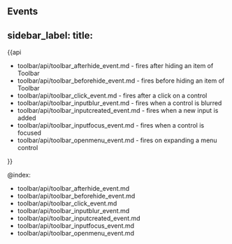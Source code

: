 Events
---
sidebar_label: 
title: 
---          

{{api

- toolbar/api/toolbar_afterhide_event.md - fires after hiding an item of Toolbar
- toolbar/api/toolbar_beforehide_event.md - fires before hiding an item of Toolbar
- toolbar/api/toolbar_click_event.md - fires after a click on a control
- toolbar/api/toolbar_inputblur_event.md - fires when a control is blurred
- toolbar/api/toolbar_inputcreated_event.md - fires when a new input is added
- toolbar/api/toolbar_inputfocus_event.md - fires when a control is focused
- toolbar/api/toolbar_openmenu_event.md - fires on expanding a menu control

}}

@index:
- toolbar/api/toolbar_afterhide_event.md
- toolbar/api/toolbar_beforehide_event.md
- toolbar/api/toolbar_click_event.md
- toolbar/api/toolbar_inputblur_event.md
- toolbar/api/toolbar_inputcreated_event.md
- toolbar/api/toolbar_inputfocus_event.md
- toolbar/api/toolbar_openmenu_event.md